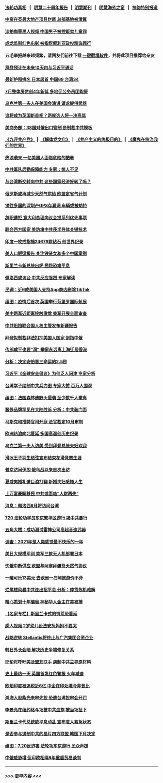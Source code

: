 #### [法轮功真相](https://github.com/gfw-breaker/truth/blob/master/README.md?t=0) &nbsp;&nbsp;|&nbsp;&nbsp; [明慧二十周年报告](https://github.com/gfw-breaker/mh-reports/blob/master/README.md?t=0) &nbsp;&nbsp;|&nbsp;&nbsp;[明慧期刊](https://github.com/gfw-breaker/mh-qikan) &nbsp;&nbsp;|&nbsp;&nbsp; [明慧海外之窗](https://github.com/gfw-breaker/mh-news/blob/master/README.md?t=0) &nbsp;&nbsp;|&nbsp;&nbsp; [神韵特别报道](https://github.com/gfw-breaker/mh-news/blob/master/shenyun.md?t=0)
#### [中资在英最大地产项目烂尾 总部基地被清算](../pages/nsc418/n13785551.md?t=07211451) 
#### [涉拍侮辱黑人视频 中国男子被控贩卖儿童罪](../pages/nsc418/n13785704.md?t=07211451) 
#### [成龙监制红色电影 被指帮叙利亚政权粉饰罪行](../pages/nsc418/n13785624.md?t=07211451) 
#### 五毛举报越来越频繁，请网友们前往下载 [一键翻墙软件](https://github.com/gfw-breaker/ssr-accounts)，并将此项目推荐给亲友
#### [拜登预计在未来10天内与习近平通话](../pages/nsc418/n13785770.md?t=07211451) 
#### [最新护照排名 日本居首 中国69 台湾34](../pages/nsc418/n13785578.md?t=07211451) 
#### [7月整体房贷创4年新低 多地促公务员团购房](../pages/nsc418/n13785316.md?t=07211451) 
#### [乌克兰第一夫人在美国会演讲 请求提供武器](../pages/nsc418/n13785558.md?t=07211451) 
#### [谁将成为英国新首相？两候选人将一决高低](../pages/nsc418/n13785505.md?t=07211451) 
#### [美商务部：38国对俄出口管制 是制裁中共模板](../pages/nsc418/n13785546.md?t=07211451) 
#### [《九评共产党》](https://github.com/begood0513/9ping.md/blob/master/README.md) &nbsp;|&nbsp; [《解体党文化》](../../../../jtdwh.md/blob/master/README.md)  &nbsp;|&nbsp; [《共产主义的终极目的》](../../../../gczydzjmd.md/blob/master/README.md) &nbsp;|&nbsp; [《魔鬼在统治我们的世界》](../../../../mgztzwmdsj.md/blob/master/README.md) 
#### [热浪袭来 一亿美国人面临危险的酷暑](../pages/nsc418/n13785443.md?t=07211451) 
#### [中共军队后勤保障能力 专家：惊人不足](../pages/nsc418/n13785315.md?t=07211451) 
#### [与台湾断交转向中共 这些国家经济好转了吗？](../pages/nsc418/n13785465.md?t=07211451) 
#### [俄罗斯或再减少天然气供给 欧盟定省气计划](../pages/nsc418/n13785535.md?t=07211451) 
#### [销往多国的深圳产GPS存漏洞 车辆或被劫持](../pages/nsc418/n13785393.md?t=07211451) 
#### [辞职遭拒 意大利总理向议会提系列优先事项](../pages/nsc418/n13785418.md?t=07211451) 
#### [联合西方国家 美防堵中共获半导体关键技术](../pages/nsc418/n13784887.md?t=07211451) 
#### [印度一枚戒指镶24679颗钻石 创世界纪录](../pages/nsc418/n13785190.md?t=07211451) 
#### [美人口贩运报告 关注铁链女和多个中国案例](../pages/nsc418/n13785235.md?t=07211451) 
#### [斯里兰卡新总统出炉 民怨恐难平息](../pages/nsc418/n13785368.md?t=07211451) 
#### [佩洛西或访台 中共反应强烈 专家解读](../pages/nsc418/n13785258.md?t=07211451) 
#### [民调：近6成美国人支持App商店删除TikTok](../pages/nsc418/n13785206.md?t=07211451) 
#### [组图：疫情后首次 英国举行范堡罗国际航展](../pages/nsc418/n13785207.md?t=07211451) 
#### [美中两军近距离接触激增 美军开展全面审查](../pages/nsc418/n13785161.md?t=07211451) 
#### [中共阻挡联合国人权主管发布新疆报告](../pages/nsc418/n13784940.md?t=07211451) 
#### [拜登拟制裁非法扣押美国人国家 剑指中俄](../pages/nsc418/n13784765.md?t=07211451) 
#### [传郎咸平也要“润” 举家永远离上海迁居香港](../pages/nsc418/n13784483.md?t=07211451) 
#### [分析：决定安倍晋三命运的2.5秒](../pages/nsc418/n13784652.md?t=07211451) 
#### [习近平《全球安全倡议》为何乏人问津 专家分析](../pages/nsc418/n13784733.md?t=07211451) 
#### [台湾学子绘制中共兵力图 专家大赞 百万人围观](../pages/nsc418/n13784484.md?t=07211451) 
#### [组图：法国森林遭野火侵袭 至少数千人撤离](../pages/nsc418/n13784421.md?t=07211451) 
#### [奢侈品牌罕见在大陆胜诉 分析：中共装门面](../pages/nsc418/n13784478.md?t=07211451) 
#### [马斯克和推特官司开庭 法官裁定10月审判](../pages/nsc418/n13784662.md?t=07211451) 
#### [欧洲热浪向北蔓延 多国高温创历史纪录](../pages/nsc418/n13784687.md?t=07211451) 
#### [乌克兰第一夫人访美 受到拜登总统夫妇欢迎](../pages/nsc418/n13784530.md?t=07211451) 
#### [滑冰王子羽生结弦宣布结束花滑竞赛生涯](../pages/nsc418/n13784506.md?t=07211451) 
#### [普京访问伊朗 俄乌战以来首次出访](../pages/nsc418/n13784479.md?t=07211451) 
#### [夏威夷婚礼遭巨浪打翻 新婚夫妇感悟人生](../pages/nsc418/n13784486.md?t=07211451) 
#### [上万富豪盼移民 中共或面临“人财两失”](../pages/nsc418/n13784281.md?t=07211451) 
#### [消息：佩洛西8月将访问台湾](../pages/nsc418/n13784330.md?t=07211451) 
#### [720 法轮功学员东京繁华区游行 揭中共暴行](../pages/nsc418/n13784260.md?t=07211451) 
#### [五角大楼：成功测试雷神公司高超音速武器](../pages/nsc418/n13784157.md?t=07211451) 
#### [调查：2021年是人类感觉最不快乐的一年](../pages/nsc418/n13784096.md?t=07211451) 
#### [美日大规模军训 美军三款无人机部署日本](../pages/nsc418/n13784062.md?t=07211451) 
#### [忧俄中断供应 欧盟与阿塞拜疆签天然气协议](../pages/nsc418/n13783906.md?t=07211451) 
#### [一罐可乐13美元 去欧洲一岛屿旅游价不菲](../pages/nsc418/n13783874.md?t=07211451) 
#### [烂尾楼风暴中共连出招平息 分析：停贷危机难解](../pages/nsc418/n13783724.md?t=07211451) 
#### [精心策划十年骗局 神秘华人金主在美被捕](../pages/nsc418/n13783926.md?t=07211451) 
#### [【名家专栏】斯里兰卡式的饥荒恐蔓延](../pages/nsc418/n13783668.md?t=07211451) 
#### [感人视频 2岁幼儿设法安抚妈妈不要哭](../pages/nsc418/n13783330.md?t=07211451) 
#### [战略逆转 Stellantis将终止与广汽集团合资企业](../pages/nsc418/n13783861.md?t=07211451) 
#### [韩日外长会晤 解决历史争端修复关系](../pages/nsc418/n13783834.md?t=07211451) 
#### [耶伦将呼吁美及盟友联手 遏制中共主导原材料](../pages/nsc418/n13783693.md?t=07211451) 
#### [史上最热一天 英国首发红色警报 火车减速](../pages/nsc418/n13783807.md?t=07211451) 
#### [欧珀印度被追税近6亿 中企在印处境今非昔比](../pages/nsc418/n13783692.md?t=07211451) 
#### [鸿海入股紫光未审先投 恐遭台湾投审会开罚](../pages/nsc418/n13783702.md?t=07211451) 
#### [李景亮在纽约格斗场披中共血旗 被当场扯下](../pages/nsc418/n13783725.md?t=07211451) 
#### [斯里兰卡代总统欲平息动乱 宣布进入紧急状态](../pages/nsc418/n13783785.md?t=07211451) 
#### [是否参与遏制中共的晶片四方联盟 韩国下月决定](../pages/nsc418/n13783685.md?t=07211451) 
#### [组图：7.20反迫害 法轮功东京游行 民众声援](../pages/nsc418/n13783653.md?t=07211451) 
#### [中俄威胁增 促印欧相隔9年重启贸易谈判](../pages/nsc418/n13783580.md?t=07211451) 

----
#### [ >>> 更早内容 <<< ](../indexes/nsc418-earlier.md)
